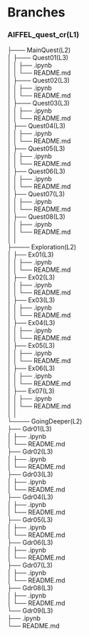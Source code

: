 # Branches
### AIFFEL_quest_cr(L1)
├─── MainQuest(L2)  
│        ├─── Quest01(L3)  
│        │      ├── .ipynb  
│        │      └── README.md  
│        ├─── Quest02(L3)  
│        │      ├── .ipynb  
│        │      └── README.md  
│        ├─── Quest03(L3)  
│        │      ├── .ipynb  
│        │      └── README.md  
│        ├── Quest04(L3)  
│        │      ├── .ipynb  
│        │      └── README.md  
│        ├── Quest05(L3)  
│        │      ├── .ipynb  
│        │      └── README.md  
│        ├── Quest06(L3)  
│        │      ├── .ipynb  
│        │      └── README.md  
│        ├── Quest07(L3)  
│        │      ├── .ipynb  
│        │      └── README.md  
│        ├── Quest08(L3)  
│        │      ├── .ipynb  
│        │      └── README.md  
│        │  
├──── Exploration(L2)  
│        ├── Ex01(L3)  
│        │      ├── .ipynb  
│        │      └── README.md  
│        ├── Ex02(L3)  
│        │      ├── .ipynb  
│        │      └── README.md  
│        ├── Ex03(L3)  
│        │      ├── .ipynb  
│        │      └── README.md  
│        ├── Ex04(L3)  
│        │      ├── .ipynb  
│        │      └── README.md  
│        ├── Ex05(L3)  
│        │      ├── .ipynb  
│        │      └── README.md  
│        ├── Ex06(L3)  
│        │      ├── .ipynb  
│        │      └── README.md  
│        ├── Ex07(L3)  
│        │      ├── .ipynb  
│        │      └── README.md  
│        │  
└──── GoingDeeper(L2)  
          ├── Gdr01(L3)  
          │     ├── .ipynb  
          │     └── README.md  
          ├── Gdr02(L3)  
          │     ├── .ipynb  
          │     └── README.md  
          ├── Gdr03(L3)  
          │     ├── .ipynb  
          │     └── README.md  
          ├── Gdr04(L3)  
          │     ├── .ipynb  
          │     └── README.md  
          ├── Gdr05(L3)  
          │     ├── .ipynb  
          │     └── README.md  
          ├── Gdr06(L3)  
          │     ├── .ipynb  
          │     └── README.md  
          ├── Gdr07(L3)  
          │     ├── .ipynb  
          │     └── README.md  
          ├── Gdr08(L3)  
          │     ├── .ipynb  
          │     └── README.md  
          └── Gdr09(L3)  
                  ├── .ipynb  
                  └── README.md  
   
